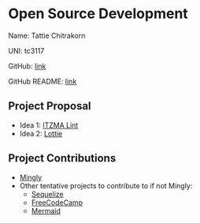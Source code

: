 # Open Source Development

Name: Tattie Chitrakorn

UNI: tc3117

GitHub: [link](https://github.com/tchitrakorn)

GitHub README: [link](https://github.com/tchitrakorn/tchitrakorn/blob/main/README.md)


## Project Proposal
- Idea 1: [ITZMA Lint](./projects/python/itzma-lint.md)
- Idea 2: [Lottie](./projects/python/lottie.md)


## Project Contributions
- [Mingly](./projects/javascript/mingly-issues.md)
- Other tentative projects to contribute to if not Mingly: 
  - [Sequelize](https://github.com/sequelize/sequelize)
  - [FreeCodeCamp](https://github.com/freeCodeCamp/freeCodeCamp#contributing)
  - [Mermaid](https://github.com/mermaid-js/mermaid)

